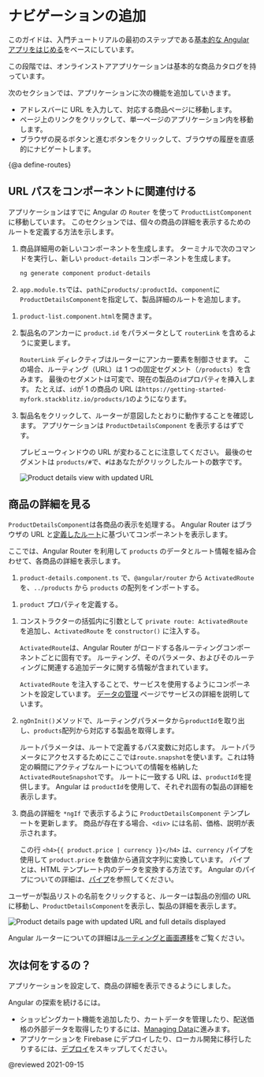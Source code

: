 # ナビゲーションの追加

このガイドは、入門チュートリアルの最初のステップである[基本的な Angular アプリをはじめる](start 'Get started with a basic Angular app')をベースにしています。

この段階では、オンラインストアアプリケーションは基本的な商品カタログを持っています。

次のセクションでは、アプリケーションに次の機能を追加していきます。

- アドレスバーに URL を入力して、対応する商品ページに移動します。
- ページ上のリンクをクリックして、単一ページのアプリケーション内を移動します。
- ブラウザの戻るボタンと進むボタンをクリックして、ブラウザの履歴を直感的にナビゲートします。

{@a define-routes}

## URL パスをコンポーネントに関連付ける

アプリケーションはすでに Angular の `Router` を使って `ProductListComponent` に移動しています。
このセクションでは、個々の商品の詳細を表示するためのルートを定義する方法を示します。

1. 商品詳細用の新しいコンポーネントを生成します。
   ターミナルで次のコマンドを実行し、新しい `product-details` コンポーネントを生成します。

   ```sh
   ng generate component product-details
   ```

1. `app.module.ts`では、`path`に`products/:productId`、`component`に`ProductDetailsComponent`を指定して、製品詳細のルートを追加します。

<code-example header="src/app/app.module.ts" path="getting-started/src/app/app.module.ts" region="product-details-route">
</code-example>

1. `product-list.component.html`を開きます。

1. 製品名のアンカーに `product.id` をパラメータとして `routerLink` を含めるように変更します。

   <code-example header="src/app/product-list/product-list.component.html" path="getting-started/src/app/product-list/product-list.component.html" region="router-link">
   </code-example>

   `RouterLink` ディレクティブはルーターにアンカー要素を制御させます。
   この場合、ルーティング（URL）は 1 つの固定セグメント（`/products`）を含みます。
   最後のセグメントは可変で、現在の製品の`id`プロパティを挿入します。
   たとえば、`id`が 1 の商品の URL は`https://getting-started-myfork.stackblitz.io/products/1`のようになります。

1. 製品名をクリックして、ルーターが意図したとおりに動作することを確認します。
   アプリケーションは `ProductDetailsComponent` を表示するはずです。

   プレビューウィンドウの URL が変わることに注意してください。
   最後のセグメントは `products/#`で、`#`はあなたがクリックしたルートの数字です。

   <div class="lightbox">
     <img src="generated/images/guide/start/product-details-works.png" alt="Product details view with updated URL">
   </div>

## 商品の詳細を見る

`ProductDetailsComponent`は各商品の表示を処理する。
Angular Router はブラウザの URL と[定義したルート](#define-routes)に基づいてコンポーネントを表示します。

ここでは、Angular Router を利用して `products` のデータとルート情報を組み合わせて、各商品の詳細を表示します。

1. `product-details.component.ts` で、`@angular/router` から `ActivatedRoute` を、`../products` から `products` の配列をインポートする。

<code-example header="src/app/product-details/product-details.component.ts" path="getting-started/src/app/product-details/product-details.component.1.ts" region="imports">
</code-example>

1. `product` プロパティを定義する。

<code-example header="src/app/product-details/product-details.component.ts" path="getting-started/src/app/product-details/product-details.component.1.ts" region="product-prop">
</code-example>

1. コンストラクターの括弧内に引数として `private route: ActivatedRoute` を追加し、`ActivatedRoute` を `constructor()` に注入する。

   <code-example header="src/app/product-details/product-details.component.ts" path="getting-started/src/app/product-details/product-details.component.1.ts" region="props-methods">
   </code-example>

   `ActivatedRoute`は、Angular Router がロードする各ルーティングコンポーネントごとに固有です。
   ルーティング、そのパラメータ、およびそのルーティングに関連する追加データに関する情報が含まれています。

   `ActivatedRoute` を注入することで、サービスを使用するようにコンポーネントを設定しています。
   [データの管理](start/start-data 'Try it: Managing Data') ページでサービスの詳細を説明しています。

1. `ngOnInit()`メソッドで、ルーティングパラメータから`productId`を取り出し、`products`配列から対応する製品を取得します。

   <code-example path="getting-started/src/app/product-details/product-details.component.1.ts" header="src/app/product-details/product-details.component.ts" region="get-product">
   </code-example>

   ルートパラメータは、ルートで定義するパス変数に対応します。
   ルートパラメータにアクセスするためにここでは`route.snapshot`を使います。これは特定の瞬間にアクティブなルートについての情報を格納した`ActivatedRouteSnapshot`です。
   ルートに一致する URL は、`productId`を提供します。
   Angular は `productId`を使用して、それぞれ固有の製品の詳細を表示します。

1. 商品の詳細を `*ngIf` で表示するように `ProductDetailsComponent` テンプレートを更新します。
   商品が存在する場合、`<div>` には名前、価格、説明が表示されます。

   <code-example header="src/app/product-details/product-details.component.html" path="getting-started/src/app/product-details/product-details.component.html" region="details">
   </code-example>

   この行 `<h4>{{ product.price | currency }}</h4>` は、`currency` パイプを使用して `product.price` を数値から通貨文字列に変換しています。
   パイプとは、HTML テンプレート内のデータを変換する方法です。
   Angular のパイプについての詳細は、[パイプ](guide/pipes 'Pipes')を参照してください。

ユーザーが製品リストの名前をクリックすると、ルーターは製品の別個の URL に移動し、`ProductDetailsComponent`を表示し、製品の詳細を表示します。

<div class="lightbox">
  <img src="generated/images/guide/start/product-details-routed.png" alt="Product details page with updated URL and full details displayed">
</div>

Angular ルーターについての詳細は[ルーティングと画面遷移](guide/router 'ルーティングと画面遷移ガイド')をご覧ください。

## 次は何をするの？

アプリケーションを設定して、商品の詳細を表示できるようにしました。

Angular の探索を続けるには。

- ショッピングカート機能を追加したり、カートデータを管理したり、配送価格の外部データを取得したりするには、[Managing Data](start/start-data 'Try it: Managing Data')に進みます。
- アプリケーションを Firebase にデプロイしたり、ローカル開発に移行したりするには、[デプロイ](start/start-deployment 'Try it: Deployment')をスキップしてください。

@reviewed 2021-09-15
